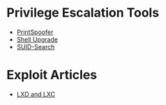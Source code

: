 # Privilege Escalation Tools

- [PrintSpoofer](PrintSpoofer.md)
- [Shell Upgrade](ShellUpgrade.md)
- [SUID-Search](SUID-Search.md)


# Exploit Articles
- [LXD and LXC](https://www.hackingarticles.in/lxd-privilege-escalation/)